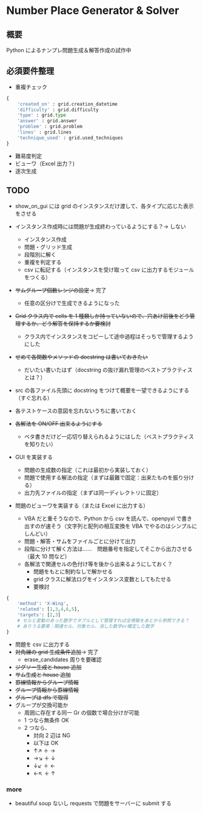 # Number Place Generator & Solver

## 概要

Python によるナンプレ問題生成＆解答作成の試作中

## 必須要件整理

- 重複チェック

```py
{
    'created_on' : grid.creation_datetime
    'difficulty' : grid.difficulty
    'type' : grid.type
    'answer' : grid.answer
    'problem' : grid.problem
    'lines' : grid.lines
    'technique_used' : grid.used_techniques
}
```

- 難易度判定
- ビューワ（Excel 出力？)
- 逐次生成

## TODO

- show_on_gui には grid のインスタンスだけ渡して、各タイプに応じた表示をさせる
- インスタンス作成時には問題が生成終わっているようにする？→ しない

  - インスタンス作成
  - 問題・グリッド生成
  - 段階別に解く
  - 重複を判定する
  - csv に転記する（インスタンスを受け取って csv に出力するモジュールをつくる）

- ~~サムグループ個数レンジの設定~~→ 完了
  - 任意の区分けで生成できるようになった
- ~~Grid クラス内で cells を 1 種類しか持っていないので、穴あけ前後をどう管理するか、どう解答を保持するか要検討~~
  - クラス内でインスタンスをコピーして途中過程はそっちで管理するようにした
- ~~せめて各関数やメソッドの docstring は書いておきたい~~
  - だいたい書いたはず（docstring の抜け漏れ管理のベストプラクティスとは？）
- src の各ファイル先頭に docstring をつけて概要を一望できるようにする（すぐ忘れる）
- 各テストケースの意図を忘れないうちに書いておく
- ~~各解法を ON/OFF 出来るようにする~~
  - ベタ書きだけど一応切り替えられるようにはした（ベストプラクティスを知りたい）
- GUI を実装する
  - 問題の生成数の指定（これは最初から実装しておく）
  - 問題で使用する解法の指定（まずは最難で固定：出来たものを振り分ける）
  - 出力先ファイルの指定（まずは同一ディレクトリに固定）
- 問題のビューワを実装する（または Excel に出力する）
  - VBA だと重そうなので、Python から csv を読んで、openpyxl で書き出すのが速そう（文字列と配列の相互変換を VBA でやるのはシンプルにしんどい）
  - 問題・解答・サムをファイルごとに分けて出力
  - 段階に分けて解く方法は……　問題番号を指定してそこから出力させる（最大 10 問など）
  - 各解法で関連セルの色付け等を後から出来るようにしておく？
    - 問題をもとに制約なしで解かせる
    - grid クラスに解法ログをインスタンス変数としてもたせる
    - 要検討

```python
{
    'method': 'X-Wing',
    'related': [1,3,4,6,5],
    'targets': [2,3]
    # セルと変動のあった数字でタプルとして管理すれば全情報をあとから参照できる？
    # ありうる要素：関連セル、対象セル、消した数字or確定した数字
}
```

- 問題を csv に出力する
- ~~対角線の grid 生成条件追加~~→ 完了
  - erase_candidates 周りを要確認
- ~~ジグソー生成と house 追加~~
- ~~サム生成と house 追加~~
- ~~罫線情報からグループ情報~~
- ~~グループ情報から罫線情報~~
- ~~グループは dfs で取得~~
- グループが交換可能か
  - 周囲に存在する同一 Gr の個数で場合分けが可能
  - 1 つなら無条件 OK
  - 2 つなら、
    - 対向 2 辺は NG
    - 以下は OK
    - ↑↗ ＋ →
    - →↘ ＋ ↓
    - ↓↙ ＋ ←
    - ←↖ ＋ ↑

### more

- beautiful soup ないし requests で問題をサーバーに submit する
